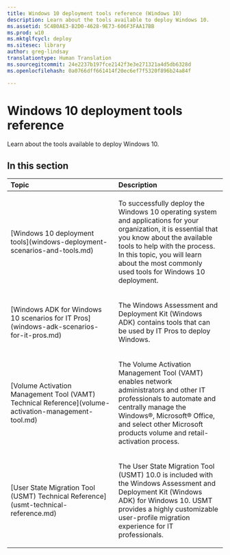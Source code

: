```yaml
---
title: Windows 10 deployment tools reference (Windows 10)
description: Learn about the tools available to deploy Windows 10.
ms.assetid: 5C4B0AE3-B2D0-4628-9E73-606F3FAA17BB
ms.prod: w10
ms.mktglfcycl: deploy
ms.sitesec: library
author: greg-lindsay
translationtype: Human Translation
ms.sourcegitcommit: 24e2237b197fce2142f3e3e271321a4d5db6328d
ms.openlocfilehash: 0a0766dff661414f20ec6ef7f5320f896b24a84f

---
```


# Windows 10 deployment tools reference


Learn about the tools available to deploy Windows 10.

## In this section


<table>
<colgroup>
<col width="50%" />
<col width="50%" />
</colgroup>
<thead>
<tr class="header">
<th align="left">Topic</th>
<th align="left">Description</th>
</tr>
</thead>
<tbody>
<tr class="odd">
<td align="left"><p>[Windows 10 deployment tools](windows-deployment-scenarios-and-tools.md)</p></td>
<td align="left"><p>To successfully deploy the Windows 10 operating system and applications for your organization, it is essential that you know about the available tools to help with the process. In this topic, you will learn about the most commonly used tools for Windows 10 deployment.</p></td>
</tr>
<tr class="even">
<td align="left"><p>[Windows ADK for Windows 10 scenarios for IT Pros](windows-adk-scenarios-for-it-pros.md)</p></td>
<td align="left"><p>The Windows Assessment and Deployment Kit (Windows ADK) contains tools that can be used by IT Pros to deploy Windows.</p></td>
</tr>
<tr class="odd">
<td align="left"><p>[Volume Activation Management Tool (VAMT) Technical Reference](volume-activation-management-tool.md)</p></td>
<td align="left"><p>The Volume Activation Management Tool (VAMT) enables network administrators and other IT professionals to automate and centrally manage the Windows®, Microsoft® Office, and select other Microsoft products volume and retail-activation process.</p></td>
</tr>
<tr class="even">
<td align="left"><p>[User State Migration Tool (USMT) Technical Reference](usmt-technical-reference.md)</p></td>
<td align="left"><p>The User State Migration Tool (USMT) 10.0 is included with the Windows Assessment and Deployment Kit (Windows ADK) for Windows 10. USMT provides a highly customizable user-profile migration experience for IT professionals.</p></td>
</tr>
</tbody>
</table>

 

 

 








<!--HONumber=Jun16_HO4-->


